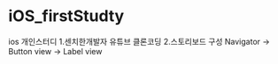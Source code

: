 # iOS_firstStudty
ios 개인스터디
  1.센치한개발자 유튜브 클론코딩
  2.스토리보드 구성 Navigator -> Button view -> Label view

